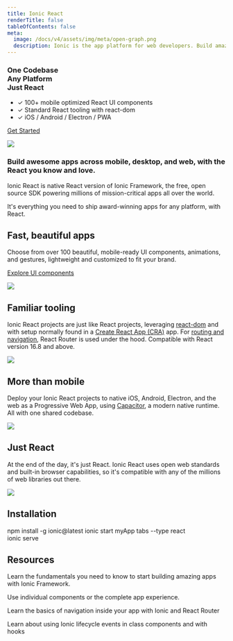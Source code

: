 ```yaml
---
title: Ionic React
renderTitle: false
tableOfContents: false
meta:
  image: /docs/v4/assets/img/meta/open-graph.png
  description: Ionic is the app platform for web developers. Build amazing mobile, web, and desktop apps all with one shared code base and open web standards
---
```


<div class='flex main-flex'>
  <div class="pull-left">
  <h3>One Codebase <br/> Any Platform <br/> <strong>Just React</strong></h3>

 - ✓ 100+ mobile optimized React UI components
 - ✓ Standard React tooling with react-dom
 - ✓ iOS / Android / Electron / PWA

  [Get Started](#installation)

  </div>

  <div class="pull-right">
  <img src="/docs/v4/assets/img/frameworks/react-logo.png" />
  </div>
</div>

### Build awesome apps across mobile, desktop, and web, with the React you know and love.


Ionic React is native React version of Ionic Framework, the free, open source SDK powering millions of mission-critical apps all over the world.

It's everything you need to ship award-winning apps for any platform, with React.

<div class="flex">

<div class="pull-left">

## Fast, beautiful apps

Choose from over 100 beautiful, mobile-ready UI components, animations, and gestures, lightweight and customized to fit your brand.

[Explore UI components](/docs/components)

</div>

<div class="pull-right">
  <img src="/docs/v4/assets/icons/feature-guide-components-icon.png" />
</div>

</div>

<div class="flex reverse">

<div class="pull-left">

## Familiar tooling

Ionic React projects are just like React projects, leveraging [react-dom](https://reactjs.org/docs/react-dom.html) and with setup normally found in a [Create React App (CRA)](https://github.com/facebook/create-react-app) app. For [routing and navigation](/docs/react/navigation), React Router is used under the hood.
Compatible with React version 16.8 and above.

</div>

<div class="pull-right">
  <img src="/docs/v4/assets/img/frameworks/react-cli.png" class="cli" />
</div>

</div>

<div class="flex">

<div class="pull-left">

## More than mobile

Deploy your Ionic React projects to native iOS, Android, Electron, and the web as a Progressive Web App, using [Capacitor](https://capacitor.ionicframework.com), a modern native runtime. All with one shared codebase.

</div>

<div class="pull-right">
  <img src="/docs/v4/assets/img/native-platforms/group-shot.png" />
</div>

</div>

<div class="flex reverse">

  <div class="pull-left">

## Just React

At the end of the day, it's just React. Ionic React uses open web standards and built-in browser capabilities, so it's compatible with any of the millions of web libraries out there.

  </div>

  <div class="pull-right">
    <img src="/docs/v4/assets/img/frameworks/react.svg" />
  </div>

</div>

## Installation

<command-line> <command-prompt>npm install -g ionic@latest</command-prompt> <command-prompt>ionic start myApp tabs --type react</command-prompt>
    <br/>
    <command-prompt>ionic serve <command-cursor blink></command-cursor></command-prompt> </command-line>


## Resources

<docs-cards> <docs-card header="Getting Started" href="/docs/react/your-first-app" icon="/docs/v4/assets/icons/feature-component-actionsheet-icon.png"> <p>Learn the fundamentals you need to know to start building amazing apps with Ionic Framework.</p>
  </docs-card>

  <docs-card header="Add Ionic to Existing React App" href="https://dev.to/ionic/adding-ionic-react-to-an-existing-react-project-4kib" icon="/docs/v4/assets/icons/logo-react-icon.png"> <p>Use individual components or the complete app experience.</p>
  </docs-card>

  <docs-card header="Navigation" href="/docs/react/navigation" icon="/docs/v4/assets/icons/feature-component-navigation-icon.png"> <p>Learn the basics of navigation inside your app with Ionic and React Router</p>
  </docs-card>

  <docs-card header="Lifecycle" href="/docs/react/lifecycle" icon="/docs/v4/assets/icons/feature-guide-components-icon.png"> <p>Learn about using Ionic lifecycle events in class components and with hooks</p>
  </docs-card>


</docs-cards>
